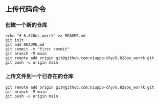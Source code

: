 #

## 上传代码命令


### 创建一个新的仓库
```
echo "# 6.828os_worrk" >> README.md  
git init  
git add README.md  
git commit -m "first commit"
git branch -M main
git remote add origin git@github.com:niuppp-chy/6.828os_worrk.git
git push -u origin main
```
### 上传文件到一个已存在的仓库
```
git remote add origin git@github.com:niuppp-chy/6.828os_worrk.git
git branch -M main
git push -u origin main
```


